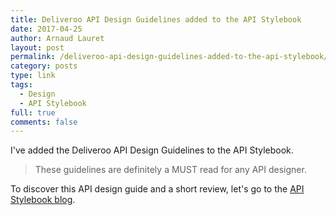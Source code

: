 ```yaml
---
title: Deliveroo API Design Guidelines added to the API Stylebook
date: 2017-04-25
author: Arnaud Lauret
layout: post
permalink: /deliveroo-api-design-guidelines-added-to-the-api-stylebook/
category: posts
type: link
tags:
  - Design
  - API Stylebook
full: true
comments: false
---
```

I've added the Deliveroo API Design Guidelines to the API Stylebook. 

> These guidelines are definitely a MUST read for any API designer.

To discover this API design guide and a short review, let's go to the [API Stylebook blog](http://apistylebook.com/blog/deliveroo-api-design-styleguide-added-on-the-api-stylebook).
